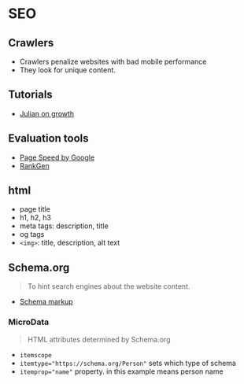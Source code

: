# SEO

## Crawlers

- Crawlers penalize websites with bad mobile performance
- They look for unique content.

## Tutorials

- [Julian on growth](https://www.julian.com/learn/growth/intro)

## Evaluation tools

- [Page Speed by Google](https://developers.google.com/speed/pagespeed/insights/)
- [RankGen](http://rankgen.com/)

## html
 
- page title
- h1, h2, h3
- meta tags: description, title
- og tags
- `<img>`: title, description, alt text

## Schema.org

> To hint search engines about the website content.

- [Schema markup](http://schema.org)


### MicroData

> HTML attributes determined by Schema.org

- `itemscope` 
- `itemtype="https://schema.org/Person"` sets which type of schema
- `itemprop="name"` property. in this example means person name